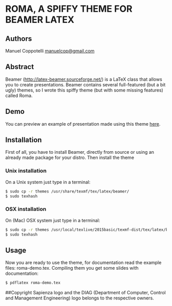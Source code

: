 ROMA, A SPIFFY THEME FOR BEAMER LATEX
=======================================

## Authors
Manuel Coppotelli <manuelcop@gmail.com>

## Abstract
Beamer (http://latex-beamer.sourceforge.net/) is a LaTeX class that
allows you to create presentations.  Beamer contains several
full-featured (but a bit ugly) themes, so I wrote this spiffy theme
(but with some missing features) called Roma.

## Demo
You can preview an example of presentation made using this theme [here](https://github.com/manuelcoppotelli/beamer-roma-theme/blob/master/examples/roma-demo.pdf).

## Installation
First of all, you have to install Beamer, directly from source or
using an already made package for your distro.  Then install the
theme

### Unix installation
On a Unix system just type in a terminal:

```bash
$ sudo cp -r themes /usr/share/texmf/tex/latex/beamer/
$ sudo texhash
```

### OSX installation
On (Mac) OSX system just type in a terminal:

```bash
$ sudo cp -r themes /usr/local/texlive/2015basic/texmf-dist/tex/latex/beamer/
$ sudo texhash
```

## Usage
Now you are ready to use the theme, for documentation read the example
files: roma-demo.tex.
Compiling them you get some slides with documentation:

```bash
$ pdflatex roma-demo.tex
```

##Copyright
Sapienza logo and the DIAG (Department of Computer, Control and Management Engineering)
logo belongs to the respective owners.
